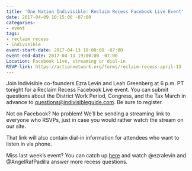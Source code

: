 ```yaml
---
title: 'One Nation Indivisible: Reclaim Recess Facebook Live Event'
date: 2017-04-09 10:15:00 -07:00
categories:
- event
tags:
- reclaim recess
- indivisible
event-start-date: 2017-04-13 18:00:00 -07:00
event-end-date: 2017-04-13 19:00:00 -07:00
Location: Facebook Live, streaming or dial-in
RSVP-link: https://actionnetwork.org/forms/reclaim-recess-april-13
---
```


Join Indivisible co-founders Ezra Levin and Leah Greenberg at 6 p.m. PT tonight for a Reclaim Recess Facebook Live event. You can submit questions about the District Work Period, Congress, and the Tax March in advance to [questions@indivisibleguide.com](mailto:questions@indivisibleguide.com). Be sure to register. 

Not on Facebook? No problem! We’ll be sending a streaming link to everyone who RSVPs, just in case you would rather watch the stream on our site. 

That link will also contain dial-in information for attendees who want to listen in via phone. 

Miss last week’s event? You can catch up [here](http://click.actionnetwork.org/mpss/c/3AA/ni0YAA/t.26g/lXZhqSdjTpOA5K41FaRZuA/h10/HE2UYZIDTZxfLuJ8qHDFiAG7jL0jfKu1hWgCYITGkvget12vyKQ86TaI-2BxLVeZYRN69fhrBtyLAwsYZyy3ORPkWr00Y4uRnPn0xvLm5e3IwHf6dYrgMKWnNKONG-2BSEfjdWVKqJO-2FPqZWSRrd8UdGOz1-2B0AEAdPUa7wAgvHzjHBT1VxI8jkiwul0intPWOjOdY2VfBL2AvQo8mj9S47-2BPqNhCafU4SW6C8v1fu50-2FdXWdN1W9AbZ9rCgHzDMsSNkvmLq5cJ2JrB-2B9YuhAQjFaZF3P90jMTFU8d0CKsBYrRZs-3D) and watch @ezralevin and @AngelRafPadilla answer more recess questions. 
